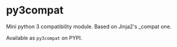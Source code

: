 py3compat
=========

Mini python 3 compatibility module. Based on Jinja2's _compat one.

Available as `py3compat` on PYPI.
